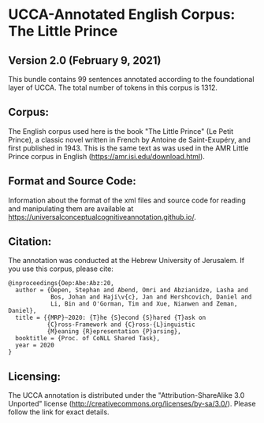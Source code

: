 UCCA-Annotated English Corpus: The Little Prince
==================================================================
Version 2.0 (February 9, 2021)
----------------------------------

This bundle contains 99 sentences annotated according to the foundational layer of UCCA.
The total number of tokens in this corpus is 1312.


Corpus:
-------
The English corpus used here is the book "The Little Prince" (Le Petit Prince), a classic novel written in French by Antoine de Saint-Exupéry, and first published in 1943. This is the same text as was used in the AMR Little Prince corpus in English (https://amr.isi.edu/download.html).


Format and Source Code:
----------------------

Information about the format of the xml files and source code for reading and manipulating them are
available at https://universalconceptualcognitiveannotation.github.io/.

Citation:
---------
The annotation was conducted at the Hebrew University of Jerusalem. If you use this corpus, please cite:
```
@inproceedings{Oep:Abe:Abz:20,
  author = {Oepen, Stephan and Abend, Omri and Abzianidze, Lasha and
            Bos, Johan and Haji\v{c}, Jan and Hershcovich, Daniel and
            Li, Bin and O'Gorman, Tim and Xue, Nianwen and Zeman, Daniel},
  title = {{MRP}~2020: {T}he {S}econd {S}hared {T}ask on
           {C}ross-Framework and {C}ross-{L}inguistic
           {M}eaning {R}epresentation {P}arsing},
  booktitle = {Proc. of CoNLL Shared Task},
  year = 2020
}
```

Licensing:
----------

The UCCA annotation is distributed under the 
"Attribution-ShareAlike 3.0 Unported" license (http://creativecommons.org/licenses/by-sa/3.0/).
Please follow the link for exact details.
